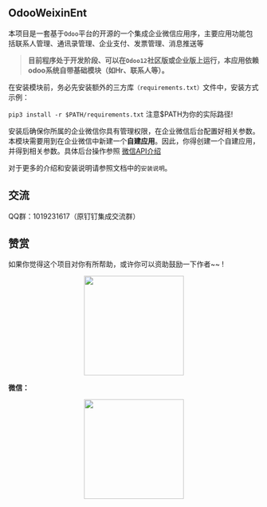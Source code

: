 ## OdooWeixinEnt

本项目是一套基于`Odoo`平台的开源的一个集成企业微信应用序，主要应用功能包括联系人管理、通讯录管理、企业支付、发票管理、消息推送等

> **目前程序处于开发阶段、可以在`Odoo12`社区版或企业版上运行，本应用依赖odoo系统自带基础模块（如Hr、联系人等）。**

在安装模块前，务必先安装额外的三方库`（requirements.txt）`文件中，安装方式示例：

 `pip3 install -r $PATH/requirements.txt`  注意$PATH为你的实际路径!

安装后确保你所属的企业微信你具有管理权限，在企业微信后台配置好相关参数。本模块需要用到在企业微信中新建一个**自建应用**。因此，你得创建一个自建应用，并得到相关参数。具体后台操作参照 [微信API介绍](https://work.weixin.qq.com/api/doc#90000/90003/90556)

对于更多的介绍和安装说明请参照文档中的`安装说明`。

## 交流

QQ群：1019231617（原钉钉集成交流群） 

## 赞赏

如果你觉得这个项目对你有所帮助，或许你可以资助鼓励一下作者~~ !

<p align="center"><img src="https://sxfblog.com/usr/uploads/2019/01/1838323992.png" alt="" style="max-width:50%;" width="200">
</p>

**微信：**

<p align="center">
  <img src="https://sxfblog.com/usr/uploads/2019/01/129181912.png" alt="" style="max-width:50%;" width="200">
</p>

